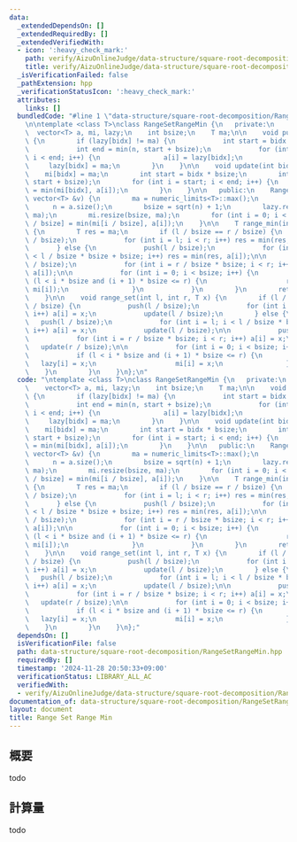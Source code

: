 ```yaml
---
data:
  _extendedDependsOn: []
  _extendedRequiredBy: []
  _extendedVerifiedWith:
  - icon: ':heavy_check_mark:'
    path: verify/AizuOnlineJudge/data-structure/square-root-decomposition/RangeSetRangeMin.test.cpp
    title: verify/AizuOnlineJudge/data-structure/square-root-decomposition/RangeSetRangeMin.test.cpp
  _isVerificationFailed: false
  _pathExtension: hpp
  _verificationStatusIcon: ':heavy_check_mark:'
  attributes:
    links: []
  bundledCode: "#line 1 \"data-structure/square-root-decomposition/RangeSetRangeMin.hpp\"\
    \n\ntemplate <class T>\nclass RangeSetRangeMin {\n   private:\n    int n;\n  \
    \  vector<T> a, mi, lazy;\n    int bsize;\n    T ma;\n\n    void push(int bidx)\
    \ {\n        if (lazy[bidx] != ma) {\n            int start = bidx * bsize;\n\
    \            int end = min(n, start + bsize);\n            for (int i = start;\
    \ i < end; i++) {\n                a[i] = lazy[bidx];\n            }\n       \
    \     lazy[bidx] = ma;\n        }\n    }\n\n    void update(int bidx) {\n    \
    \    mi[bidx] = ma;\n        int start = bidx * bsize;\n        int end = min(n,\
    \ start + bsize);\n        for (int i = start; i < end; i++) {\n            mi[bidx]\
    \ = min(mi[bidx], a[i]);\n        }\n    }\n\n   public:\n    RangeSetRangeMin(const\
    \ vector<T> &v) {\n        ma = numeric_limits<T>::max();\n        a = v;\n  \
    \      n = a.size();\n        bsize = sqrt(n) + 1;\n        lazy.resize(bsize,\
    \ ma);\n        mi.resize(bsize, ma);\n        for (int i = 0; i < n; i++) mi[i\
    \ / bsize] = min(mi[i / bsize], a[i]);\n    }\n\n    T range_min(int l, int r)\
    \ {\n        T res = ma;\n        if (l / bsize == r / bsize) {\n            push(l\
    \ / bsize);\n            for (int i = l; i < r; i++) res = min(res, a[i]);\n \
    \       } else {\n            push(l / bsize);\n            for (int i = l; i\
    \ < l / bsize * bsize + bsize; i++) res = min(res, a[i]);\n\n            push(r\
    \ / bsize);\n            for (int i = r / bsize * bsize; i < r; i++) res = min(res,\
    \ a[i]);\n\n            for (int i = 0; i < bsize; i++) {\n                if\
    \ (l < i * bsize and (i + 1) * bsize <= r) {\n                    res = min(res,\
    \ mi[i]);\n                }\n            }\n        }\n        return res;\n\
    \    }\n\n    void range_set(int l, int r, T x) {\n        if (l / bsize == r\
    \ / bsize) {\n            push(l / bsize);\n            for (int i = l; i < r;\
    \ i++) a[i] = x;\n            update(l / bsize);\n        } else {\n         \
    \   push(l / bsize);\n            for (int i = l; i < l / bsize * bsize + bsize;\
    \ i++) a[i] = x;\n            update(l / bsize);\n\n            push(r / bsize);\n\
    \            for (int i = r / bsize * bsize; i < r; i++) a[i] = x;\n         \
    \   update(r / bsize);\n\n            for (int i = 0; i < bsize; i++) {\n    \
    \            if (l < i * bsize and (i + 1) * bsize <= r) {\n                 \
    \   lazy[i] = x;\n                    mi[i] = x;\n                }\n        \
    \    }\n        }\n    }\n};\n"
  code: "\ntemplate <class T>\nclass RangeSetRangeMin {\n   private:\n    int n;\n\
    \    vector<T> a, mi, lazy;\n    int bsize;\n    T ma;\n\n    void push(int bidx)\
    \ {\n        if (lazy[bidx] != ma) {\n            int start = bidx * bsize;\n\
    \            int end = min(n, start + bsize);\n            for (int i = start;\
    \ i < end; i++) {\n                a[i] = lazy[bidx];\n            }\n       \
    \     lazy[bidx] = ma;\n        }\n    }\n\n    void update(int bidx) {\n    \
    \    mi[bidx] = ma;\n        int start = bidx * bsize;\n        int end = min(n,\
    \ start + bsize);\n        for (int i = start; i < end; i++) {\n            mi[bidx]\
    \ = min(mi[bidx], a[i]);\n        }\n    }\n\n   public:\n    RangeSetRangeMin(const\
    \ vector<T> &v) {\n        ma = numeric_limits<T>::max();\n        a = v;\n  \
    \      n = a.size();\n        bsize = sqrt(n) + 1;\n        lazy.resize(bsize,\
    \ ma);\n        mi.resize(bsize, ma);\n        for (int i = 0; i < n; i++) mi[i\
    \ / bsize] = min(mi[i / bsize], a[i]);\n    }\n\n    T range_min(int l, int r)\
    \ {\n        T res = ma;\n        if (l / bsize == r / bsize) {\n            push(l\
    \ / bsize);\n            for (int i = l; i < r; i++) res = min(res, a[i]);\n \
    \       } else {\n            push(l / bsize);\n            for (int i = l; i\
    \ < l / bsize * bsize + bsize; i++) res = min(res, a[i]);\n\n            push(r\
    \ / bsize);\n            for (int i = r / bsize * bsize; i < r; i++) res = min(res,\
    \ a[i]);\n\n            for (int i = 0; i < bsize; i++) {\n                if\
    \ (l < i * bsize and (i + 1) * bsize <= r) {\n                    res = min(res,\
    \ mi[i]);\n                }\n            }\n        }\n        return res;\n\
    \    }\n\n    void range_set(int l, int r, T x) {\n        if (l / bsize == r\
    \ / bsize) {\n            push(l / bsize);\n            for (int i = l; i < r;\
    \ i++) a[i] = x;\n            update(l / bsize);\n        } else {\n         \
    \   push(l / bsize);\n            for (int i = l; i < l / bsize * bsize + bsize;\
    \ i++) a[i] = x;\n            update(l / bsize);\n\n            push(r / bsize);\n\
    \            for (int i = r / bsize * bsize; i < r; i++) a[i] = x;\n         \
    \   update(r / bsize);\n\n            for (int i = 0; i < bsize; i++) {\n    \
    \            if (l < i * bsize and (i + 1) * bsize <= r) {\n                 \
    \   lazy[i] = x;\n                    mi[i] = x;\n                }\n        \
    \    }\n        }\n    }\n};"
  dependsOn: []
  isVerificationFile: false
  path: data-structure/square-root-decomposition/RangeSetRangeMin.hpp
  requiredBy: []
  timestamp: '2024-11-28 20:50:33+09:00'
  verificationStatus: LIBRARY_ALL_AC
  verifiedWith:
  - verify/AizuOnlineJudge/data-structure/square-root-decomposition/RangeSetRangeMin.test.cpp
documentation_of: data-structure/square-root-decomposition/RangeSetRangeMin.hpp
layout: document
title: Range Set Range Min
---
```


## 概要

todo

## 計算量
todo